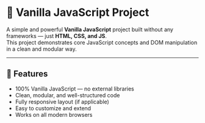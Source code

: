 # 🚀 Vanilla JavaScript Project

A simple and powerful **Vanilla JavaScript** project built without any frameworks — just **HTML, CSS, and JS**.  
This project demonstrates core JavaScript concepts and DOM manipulation in a clean and modular way.

---

## 🧠 Features

- 100% Vanilla JavaScript — no external libraries
- Clean, modular, and well-structured code
- Fully responsive layout (if applicable)
- Easy to customize and extend
- Works on all modern browsers
